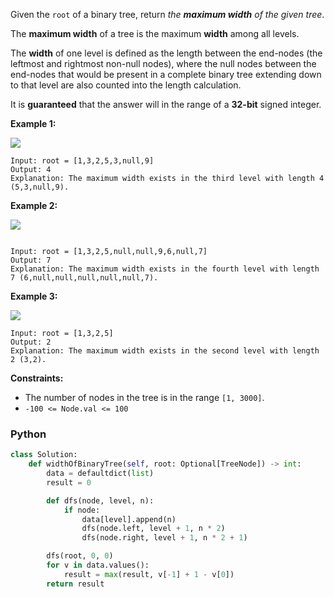 Given the  `root`  of a binary tree, return  _the  **maximum width**  of the given tree_.

The  **maximum width**  of a tree is the maximum  **width**  among all levels.

The  **width**  of one level is defined as the length between the end-nodes (the leftmost and rightmost non-null nodes),
where the null nodes between the end-nodes that would be present in a complete binary tree extending down to that level
are also counted into the length calculation.

It is  **guaranteed**  that the answer will in the range of a  **32-bit**  signed integer.

**Example 1:**

![](https://assets.leetcode.com/uploads/2021/05/03/width1-tree.jpg)

```
Input: root = [1,3,2,5,3,null,9]
Output: 4
Explanation: The maximum width exists in the third level with length 4 (5,3,null,9).
```

**Example 2:**

![](https://assets.leetcode.com/uploads/2022/03/14/maximum-width-of-binary-tree-v3.jpg)

```

Input: root = [1,3,2,5,null,null,9,6,null,7]
Output: 7
Explanation: The maximum width exists in the fourth level with length 7 (6,null,null,null,null,null,7).
```

**Example 3:**

![](https://assets.leetcode.com/uploads/2021/05/03/width3-tree.jpg)

```
Input: root = [1,3,2,5]
Output: 2
Explanation: The maximum width exists in the second level with length 2 (3,2).
```

**Constraints:**

- The number of nodes in the tree is in the range  `[1, 3000]`.
- `-100 <= Node.val <= 100`

### Python

```python
class Solution:
    def widthOfBinaryTree(self, root: Optional[TreeNode]) -> int:
        data = defaultdict(list)
        result = 0

        def dfs(node, level, n):
            if node:
                data[level].append(n)
                dfs(node.left, level + 1, n * 2)
                dfs(node.right, level + 1, n * 2 + 1)

        dfs(root, 0, 0)
        for v in data.values():
            result = max(result, v[-1] + 1 - v[0])
        return result
```